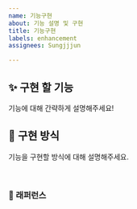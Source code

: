 ```yaml
---
name: 기능구현
about: 기능 설명 및 구현
title: 기능구현
labels: enhancement
assignees: Sungjjjun

---
```


## ✨ 구현 할 기능
기능에 대해 간략하게 설명해주세요!

## 📢 구현 방식
기능을 구현할 방식에 대해 설명해주세요.

<br>

### 📕 래퍼런스
